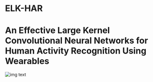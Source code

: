 # ELK-HAR
# An Effective Large Kernel Convolutional Neural Networks for Human Activity Recognition Using Wearables
![img text](https://github.com/yaominghuiiloveyou/ELK-HAR/blob/main/ELK_block%E7%9A%84%E5%89%AF%E6%9C%AC.png)

